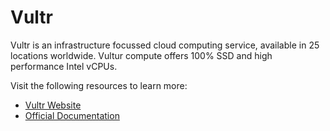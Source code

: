 # Vultr

Vultr is an infrastructure focussed cloud computing service, available in 25 locations worldwide. Vultur compute offers 100% SSD and high performance Intel vCPUs.

Visit the following resources to learn more:

- [Vultr Website](https://www.vultr.com/)
- [Official Documentation](https://www.vultr.com/docs/)
